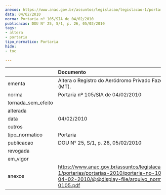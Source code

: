 ```yaml
---
anexos: https://www.anac.gov.br/assuntos/legislacao/legislacao-1/portarias/portarias-2010/portaria-no-105-sia-de-04-02-2010/@@display-file/arquivo_norma/PA2010-0105.pdf
data: 04/02/2010
norma: Portaria nº 105/SIA de 04/02/2010
publicacao: DOU N° 25, S/1, p. 26, 05/02/2010
tags:
- altera
- portaria
tipo_normatico: Portaria
hide: 
- toc 
 
---
```


|                    | Documento                                                                                                                                                        |
|:-------------------|:-----------------------------------------------------------------------------------------------------------------------------------------------------------------|
| ementa             | Altera o Registro do Aeródromo Privado Fazenda Falcão (MT).                                                                                                      |
| norma              | Portaria nº 105/SIA de 04/02/2010                                                                                                                                |
| tornada_sem_efeito |                                                                                                                                                                  |
| alterada           |                                                                                                                                                                  |
| data               | 04/02/2010                                                                                                                                                       |
| outros             |                                                                                                                                                                  |
| tipo_normatico     | Portaria                                                                                                                                                         |
| publicacao         | DOU N° 25, S/1, p. 26, 05/02/2010                                                                                                                                |
| revogada           |                                                                                                                                                                  |
| em_vigor           |                                                                                                                                                                  |
| anexos             | https://www.anac.gov.br/assuntos/legislacao/legislacao-1/portarias/portarias-2010/portaria-no-105-sia-de-04-02-2010/@@display-file/arquivo_norma/PA2010-0105.pdf |